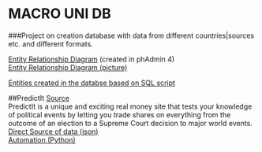 # MACRO UNI DB
###Project on creation database with data from different countries|sources etc. and different formats.  

[Entity Relationship Diagram](https://github.com/alinavit/macro_uni/blob/main/01.%20ERD%20Pg%20Admin%204%20database%20m_uni.pgerd)
(created in phAdmin 4)  
[Entity Relationship Diagram (picture)](https://github.com/alinavit/macro_uni/blob/main/02.%20ERD%20Pg%20Admin%204%20database%20m_uni%20PICTURE.png)  

[Entities created in the databse based on SQL script](https://github.com/alinavit/macro_uni/blob/main/03.%20database_entities%20(EMPTY%20TABLES).sql)  

##PredictIt
[Source](https://www.predictit.org/)  
PredictIt is a unique and exciting real money site that tests your knowledge of political events by letting you trade shares on everything from the outcome of an election to a Supreme Court decision to major world events.  
[Direct Source of data (json)](https://www.predictit.org/api/marketdata/all/)  
[Automation (Python)](https://github.com/alinavit/macro_uni/blob/main/auto_predictit_markets_git.py)  
